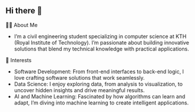 ## Hi there 👋

👨‍🎓 About Me
- I’m a civil engineering student specializing in computer science at KTH (Royal Institute of Technology). I’m passionate about building innovative solutions that blend my technical knowledge with practical applications.

🎯 Interests
- Software Development: From front-end interfaces to back-end logic, I love crafting software solutions that work seamlessly.
- Data Science: I enjoy exploring data, from analysis to visualization, to uncover hidden insights and drive meaningful results.
- AI and Machine Learning: Fascinated by how algorithms can learn and adapt, I’m diving into machine learning to create intelligent applications.
